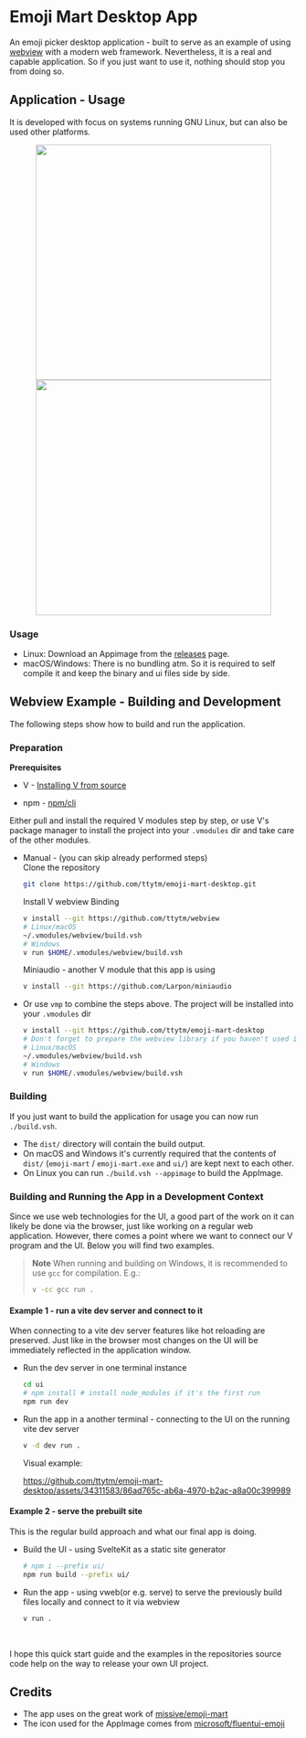 # Emoji Mart Desktop App

An emoji picker desktop application - built to serve as an example of using [webview](https://github.com/ttytm/webview) with a modern web framework.
Nevertheless, it is a real and capable application. So if you just want to use it, nothing should stop you from doing so.

## Application - Usage

It is developed with focus on systems running GNU Linux, but can also be used other platforms.

<div align="center">
  <img width="412" src="https://github.com/ttytm/emoji-mart-desktop/assets/34311583/bce465bb-9d72-4c96-af94-e3a758657bc3">
  <img width="412" src="https://github.com/ttytm/emoji-mart-desktop/assets/34311583/b01099d8-6883-4c4b-9346-975bf675b0a4">
</div>

### Usage

- Linux: Download an Appimage from the [releases](https://github.com/ttytm/emoji-mart-desktop/releases) page.
- macOS/Windows: There is no bundling atm. So it is required to self compile it and keep the binary and ui files side by side.

## Webview Example - Building and Development

The following steps show how to build and run the application.

### Preparation

**Prerequisites**

- V - [Installing V from source](https://github.com/vlang/v#installing-v-from-source)

- npm - [npm/cli](https://github.com/npm/cli)

Either pull and install the required V modules step by step, or use V's package manager to install the project into your `.vmodules` dir and take care of the other modules.

- Manual - (you can skip already performed steps)\
  Clone the repository
  ```sh
  git clone https://github.com/ttytm/emoji-mart-desktop.git
  ```
  Install V webview Binding
  ```sh
  v install --git https://github.com/ttytm/webview
  # Linux/macOS
  ~/.vmodules/webview/build.vsh
  # Windows
  v run $HOME/.vmodules/webview/build.vsh
  ```
  Miniaudio - another V module that this app is using
  ```sh
  v install --git https://github.com/Larpon/miniaudio
  ```
- Or use `vmp` to combine the steps above. The project will be installed into your `.vmodules` dir
  ```sh
  v install --git https://github.com/ttytm/emoji-mart-desktop
  # Don't forget to prepare the webview library if you haven't used it already.
  # Linux/macOS
  ~/.vmodules/webview/build.vsh
  # Windows
  v run $HOME/.vmodules/webview/build.vsh
  ```

### Building

If you just want to build the application for usage you can now run `./build.vsh`.

- The `dist/` directory will contain the build output.
- On macOS and Windows it's currently required that the contents of `dist/` (`emoji-mart` / `emoji-mart.exe` and `ui/`) are kept next to each other.
- On Linux you can run `./build.vsh --appimage` to build the AppImage.

### Building and Running the App in a Development Context

Since we use web technologies for the UI, a good part of the work on it can likely be done via the browser, just like working on a regular web application.
However, there comes a point where we want to connect our V program and the UI. Below you will find two examples.

> **Note**
> When running and building on Windows, it is recommended to use `gcc` for compilation. E.g.:
>
> ```sh
> v -cc gcc run .
> ```

#### Example 1 - run a vite dev server and connect to it

When connecting to a vite dev server features like hot reloading are preserved.
Just like in the browser most changes on the UI will be immediately reflected in the application window.

- Run the dev server in one terminal instance

  ```sh
  cd ui
  # npm install # install node_modules if it's the first run
  npm run dev
  ```

- Run the app in a another terminal - connecting to the UI on the running vite dev server

  ```sh
  v -d dev run .
  ```

  Visual example:

  https://github.com/ttytm/emoji-mart-desktop/assets/34311583/86ad765c-ab6a-4970-b2ac-a8a00c399989

#### Example 2 - serve the prebuilt site

This is the regular build approach and what our final app is doing.

- Build the UI - using SvelteKit as a static site generator

  ```sh
  # npm i --prefix ui/
  npm run build --prefix ui/
  ```

- Run the app - using vweb(or e.g. serve) to serve the previously build files locally and connect to it via webview

  ```sh
  v run .
  ```

<br>

I hope this quick start guide and the examples in the repositories source code help on the way to release your own UI project.

## Credits

- The app uses on the great work of [missive/emoji-mart](https://github.com/missive/emoji-mart)
- The icon used for the AppImage comes from [microsoft/fluentui-emoji](https://github.com/microsoft/fluentui-emoji)
